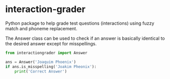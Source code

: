 # interaction-grader
Python package to help grade test questions (interactions) using fuzzy match and phoneme replacement.

The Answer class can be used to check if an answer is basically identical to the desired answer except 
for misspellings.

  
```Python
from interactiongrader import Answer

ans = Answer('Joaquim Phoenix')  
if ans.is_misspelling('Joakim Pheonix'):  
    print('Correct Answer')  
```
